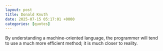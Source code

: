 ```yaml
---
layout: post
title: Donald Knuth
date: 2025-07-15 05:17:01 +0000
categories: [quotes]
---
```


By understanding a machine-oriented language, the programmer will tend to use a much more efficient method; it is much closer to reality.  

